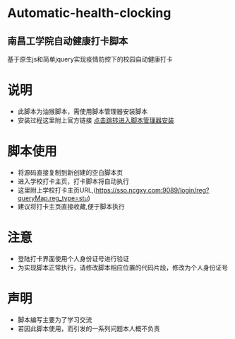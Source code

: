 # Automatic-health-clocking  
##  南昌工学院自动健康打卡脚本
基于原生js和简单jquery实现疫情防控下的校园自动健康打卡  
# 说明  
- 此脚本为油猴脚本，需使用脚本管理器安装脚本  
- 安装过程这里附上官方链接 [点击跳转进入脚本管理器安装](https://greasyfork.org/zh-CN)  
# 脚本使用  
- 将源码直接复制到新创建的空白脚本页
- 进入学校打卡主页，打卡脚本将自动执行
- 这里附上学校打卡主页URL,(https://sso.ncgxy.com:9089/login/reg?queryMap.reg_type=stu)  
- 建议将打卡主页直接收藏,便于脚本执行  
# 注意  
- 登陆打卡界面使用个人身份证号进行验证  
- 为实现脚本正常执行，请修改脚本相应位置的代码片段，修改为个人身份证号  

# 声明  
- 脚本编写主要为了学习交流  
- 若因此脚本使用，而引发的一系列问题本人概不负责  
